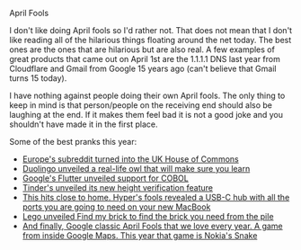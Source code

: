 April Fools

I don't like doing April fools so I'd rather not. That does not mean that I don't like reading all of the hilarious things floating around the net today. The best ones are the ones that are hilarious but are also real. A few examples of great products that came out on April 1st are the 1.1.1.1 DNS last year from Cloudflare and Gmail from Google 15 years ago (can't believe that Gmail turns 15 today).

I have nothing against people doing their own April fools. The only thing to keep in mind is that person/people on the receiving end should also be laughing at the end. If it makes them feel bad it is not a good joke and you shouldn't have made it in the first place.

Some of the best pranks this year:

- [Europe's subreddit turned into the UK House of Commons](https://www.reddit.com/r/europe/comments/b7tjyk/the_house_of_commons_asserts_itself_over_reurope/)
- [Duolingo unveiled a real-life owl that will make sure you learn](https://www.youtube.com/watch?v=8wc83qX6oNM)
- [Google's Flutter unveiled support for COBOL](https://twitter.com/timsneath/status/1112727214791880706)
- [Tinder's unveiled its new height verification feature](https://blog.gotinder.com/introducing-height-verification/)
- [This hits close to home. Hyper's fools revealed a USB-C hub with all the ports you are going to need on your new MacBook](https://www.hypershop.com/blogs/news/hyper-releases-the-mother-of-all-usb-c-hubs)
- [Lego unveiled Find my brick to find the brick you need from the pile](https://twitter.com/LEGO_Group/status/1112625676836880384?ref_src=twsrc%5Etfw%7Ctwcamp%5Etweetembed%7Ctwterm%5E1112625676836880384&ref_url=https%3A%2F%2Fwww.macrumors.com%2F2019%2F04%2F01%2Fhappy-april-fools-day-2019%2F)
- [And finally, Google classic April Fools that we love every year. A game from inside Google Maps. This year that game is Nokia's Snake](https://www.blog.google/products/maps/sssnakes-map/)
